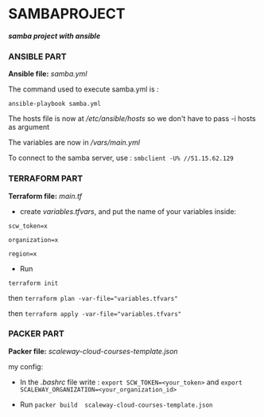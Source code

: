 # SAMBAPROJECT


_**samba project with ansible**_


### **ANSIBLE PART**


**Ansible file:** _samba.yml_

The command used to execute samba.yml is : 
```
ansible-playbook samba.yml
```
The hosts file is now at _/etc/ansible/hosts_ so we don't have to pass -i hosts as argument

The variables are now in _/vars/main.yml_

To connect to the samba server, use : `smbclient -U% //51.15.62.129`
### **TERRAFORM PART**

**Terraform file:**  _main.tf_
- create _variables.tfvars_, and put the name of your variables inside:
```
scw_token=x

organization=x

region=x
```
- Run 

```terraform init``` 

then ```terraform plan -var-file="variables.tfvars"```

then ```terraform apply -var-file="variables.tfvars"```

### **PACKER PART**

**Packer file:** _scaleway-cloud-courses-template.json_

my config:


- In the _.bashrc_ file write : ```export SCW_TOKEN=<your_token>``` and ```export SCALEWAY_ORGANIZATION=<your_organization_id>```

- Run ```packer build  scaleway-cloud-courses-template.json```
